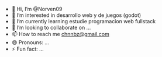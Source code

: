 - 👋 Hi, I’m @Norven09
- 👀 I’m interested in desarrollo web y de juegos (godot)
- 🌱 I’m currently learning estudie programacion web fullstack
- 💞️ I’m looking to collaborate on ...
- 📫 How to reach me chnnbz@gmail.com
- 😄 Pronouns: ...
- ⚡ Fun fact: ...

<!---
Norven09/Norven09 is a ✨ special ✨ repository because its `README.md` (this file) appears on your GitHub profile.
You can click the Preview link to take a look at your changes.
--->
